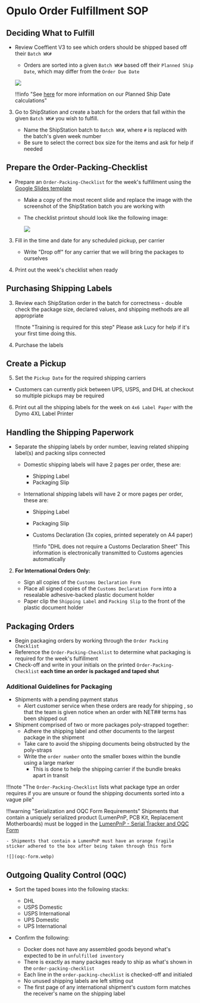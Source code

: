 # Opulo Order Fulfillment SOP

## Deciding What to Fulfill

- Review Coeffient V3 to see which orders should be shipped based off their `Batch WK#`
	- Orders are sorted into a given `Batch WK#` based off their `Planned Ship Date`, which may differ from the `Order Due Date`
  
	![](batching-orders.webp)

	!!!info "See [here](planned-ship-date-calc.md) for more information on our Planned Ship Date calculations"  

3. Go to ShipStation and create a batch for the orders that fall within the given `Batch WK#` you wish to fulfill.

	- Name the ShipStation batch to `Batch WK#`, where `#` is replaced with the batch's given week number
	- Be sure to select the correct box size for the items and ask for help if needed

## Prepare the Order-Packing-Checklist

- Prepare an `Order-Packing-Checklist` for the week's fulfillment using the [Google Slides template](https://docs.google.com/presentation/d/1bjngnZyvqVTuc3WafVRS6TTGYHAocfyJrHuGKA1xy9k/edit?usp=sharing)

	- Make a copy of the most recent slide and replace the image with the screenshot of the ShipStation batch you are working with
	- The checklist printout should look like the following image:

		![](Order-Packing-Checklist.webp)

3. Fill in the time and date for any scheduled pickup, per carrier

  	 - Write "Drop off" for any carrier that we will bring the packages to ourselves

2. Print out the week's checklist when ready

## Purchasing Shipping Labels

3. Review each ShipStation order in the batch for correctness - double check the package size, declared values, and shipping methods are all appropriate

	!!!note "Training is required for this step"
		Please ask Lucy for help if it's your first time doing this.

4. Purchase the labels

## Create a Pickup

5. Set the `Pickup Date` for the required shipping carriers

  - Customers can currently pick between UPS, USPS, and DHL at checkout so multiple pickups may be required

6. Print out all the shipping labels for the week on `4x6 Label Paper` with the Dymo 4XL Label Printer

## Handling the Shipping Paperwork

- Separate the shipping labels by order number, leaving related shipping label(s) and packing slips connected

	- Domestic shipping labels will have 2 pages per order, these are:
		- Shipping Label
		- Packaging Slip

	- International shipping labels will have 2 or more pages per order, these are:
		- Shipping Label
		- Packaging Slip
		- Customs Declaration (3x copies, printed seperately on A4 paper)

			!!!info "DHL does not require a Customs Declaration Sheet"
				This information is electronically transmitted to Customs agencies automatically

2. **For International Orders Only:**

	- Sign all copies of the `Customs Declaration Form`
	- Place all signed copies of the `Customs Declaration Form` into a resealable adhesive-backed plastic document holder
	- Paper clip the `Shipping Label` and `Packing Slip` to the front of the plastic document holder

## Packaging Orders

- Begin packaging orders by working through the `Order Packing Checklist`
- Reference the `Order-Packing-Checklist` to determine what packaging is required for the week's fulfillment
- Check-off and write in your initials on the printed `Order-Packing-Checklist` **each time an order is packaged and taped shut**

### Additional Guidelines for Packaging

- Shipments with a pending payment status
	- Alert customer service when these orders are ready for shipping , so that the team is given notice when an order with NET## terms has been shipped out
- Shipment comprised of two or more packages poly-strapped together:
	- Adhere the shipping label and other documents to the largest package in the shipment
	- Take care to avoid the shipping documents being obstructed by the poly-straps
	- Write the `order number` onto the smaller boxes within the bundle using a large marker
		- This is done to help the shipping carrier if the bundle breaks apart in transit

!!!note "The `Order-Packing-Checklist` lists what package type an order requires if you are unsure or found the shipping documents sorted into a vague pile"

!!!warning "Serialization and OQC Form Requirements"
	Shipments that contain a uniquely serialized product (LumenPnP, PCB Kit, Replacement Motherboards) must be logged in the [LumenPnP - Serial Tracker and OQC Form](https://docs.google.com/forms/d/e/1FAIpQLSddZwlLa26bw81xRC3UofJ12yaRr4eiF1ZQTFnbHVbXxjBo6A/viewform?usp=sharing)

	- Shipments that contain a LumenPnP must have an orange fragile sticker adhered to the box after being taken through this form

	![](oqc-form.webp)

## Outgoing Quality Control (OQC)

- Sort the taped boxes into the following stacks:
	- DHL
	- USPS Domestic
	- USPS International
	- UPS Domestic
	- UPS International

- Confirm the following:
	- Docker does not have any assembled goods beyond what's expected to be in `unfulfilled inventory`
	- There is exactly as many packages ready to ship as what's shown in the `order-packing-checklist`
	- Each line in the `order-packing-checklist` is checked-off and initialed
	- No unused shipping labels are left sitting out
	- The first page of any international shipment's custom form matches the receiver's name on the shipping label  
